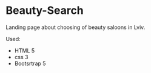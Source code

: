 # Beauty-Search
Landing page about choosing of beauty saloons in Lviv.

Used:
- HTML 5
- css 3
- Bootsrtrap 5
